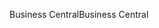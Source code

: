 <span data-ttu-id="109bb-101">Business Central</span><span class="sxs-lookup"><span data-stu-id="109bb-101">Business Central</span></span>
